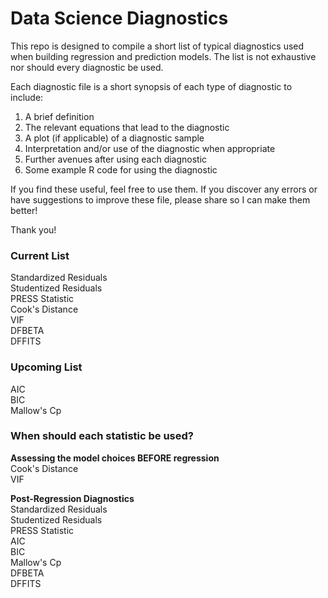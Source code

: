 # Data Science Diagnostics

This repo is designed to compile a short list of typical diagnostics used when building regression and prediction models. The list is not exhaustive nor should every diagnostic be used.  

Each diagnostic file is a short synopsis of each type of diagnostic to include:  
1. A brief definition  
2. The relevant equations that lead to the diagnostic  
3. A plot (if applicable) of a diagnostic sample  
4. Interpretation and/or use of the diagnostic when appropriate  
5. Further avenues after using each diagnostic  
6. Some example R code for using the diagnostic  

If you find these useful, feel free to use them. If you discover any errors or have suggestions to improve these file, please share so I can make them better!

Thank you!

### Current List  
Standardized Residuals  
Studentized Residuals  
PRESS Statistic  
Cook's Distance  
VIF  
DFBETA  
DFFITS  

### Upcoming List
AIC  
BIC  
Mallow's Cp  

### When should each statistic be used?
**Assessing the model choices BEFORE regression**  
Cook's Distance  
VIF  

**Post-Regression Diagnostics**  
Standardized Residuals  
Studentized Residuals  
PRESS Statistic  
AIC  
BIC  
Mallow's Cp  
DFBETA  
DFFITS
